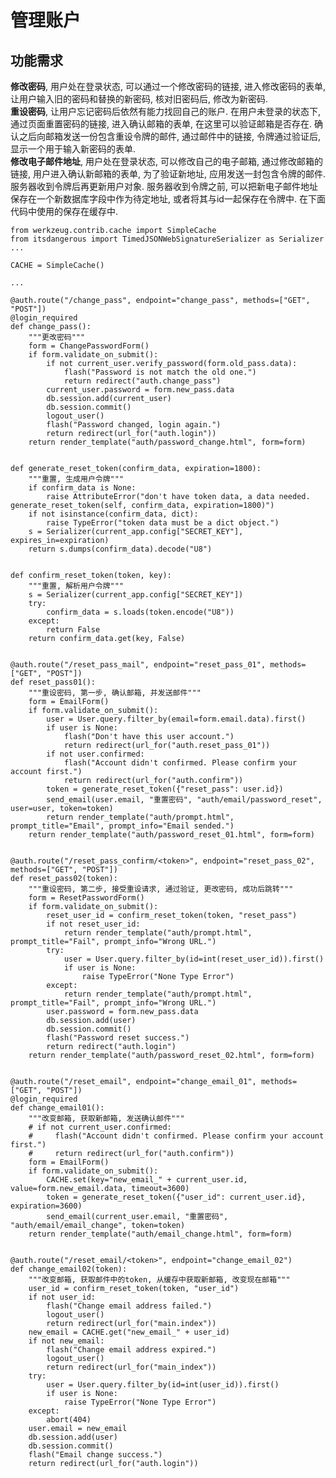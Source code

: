 # 管理账户

## 功能需求

<b>修改密码</b>, 用户处在登录状态, 可以通过一个修改密码的链接, 进入修改密码的表单, 让用户输入旧的密码和替换的新密码, 核对旧密码后, 修改为新密码.  
<b>重设密码</b>, 让用户忘记密码后依然有能力找回自己的账户. 在用户未登录的状态下, 通过页面重置密码的链接, 进入确认邮箱的表单, 在这里可以验证邮箱是否存在. 确认之后向邮箱发送一份包含重设令牌的邮件, 通过邮件中的链接, 令牌通过验证后, 显示一个用于输入新密码的表单.  
<b>修改电子邮件地址</b>, 用户处在登录状态, 可以修改自己的电子邮箱, 通过修改邮箱的链接, 用户进入确认新邮箱的表单, 为了验证新地址, 应用发送一封包含令牌的邮件. 服务器收到令牌后再更新用户对象. 服务器收到令牌之前, 可以把新电子邮件地址保存在一个新数据库字段中作为待定地址, 或者将其与id一起保存在令牌中. 在下面代码中使用的保存在缓存中.

    from werkzeug.contrib.cache import SimpleCache
    from itsdangerous import TimedJSONWebSignatureSerializer as Serializer
    ...

    CACHE = SimpleCache()

    ...

    @auth.route("/change_pass", endpoint="change_pass", methods=["GET", "POST"])
    @login_required
    def change_pass():
        """更改密码"""
        form = ChangePasswordForm()
        if form.validate_on_submit():
            if not current_user.verify_password(form.old_pass.data):
                flash("Password is not match the old one.")
                return redirect("auth.change_pass")
            current_user.password = form.new_pass.data
            db.session.add(current_user)
            db.session.commit()
            logout_user()
            flash("Password changed, login again.")
            return redirect(url_for("auth.login"))
        return render_template("auth/password_change.html", form=form)


    def generate_reset_token(confirm_data, expiration=1800):
        """重置, 生成用户令牌"""
        if confirm_data is None:
            raise AttributeError("don't have token data, a data needed. generate_reset_token(self, confirm_data, expiration=1800)")
        if not isinstance(confirm_data, dict):
            raise TypeError("token data must be a dict object.")
        s = Serializer(current_app.config["SECRET_KEY"], expires_in=expiration)
        return s.dumps(confirm_data).decode("U8")


    def confirm_reset_token(token, key):
        """重置, 解析用户令牌"""
        s = Serializer(current_app.config["SECRET_KEY"])
        try:
            confirm_data = s.loads(token.encode("U8"))
        except:
            return False
        return confirm_data.get(key, False)


    @auth.route("/reset_pass_mail", endpoint="reset_pass_01", methods=["GET", "POST"])
    def reset_pass01():
        """重设密码, 第一步, 确认邮箱, 并发送邮件"""
        form = EmailForm()
        if form.validate_on_submit():
            user = User.query.filter_by(email=form.email.data).first()
            if user is None:
                flash("Don't have this user account.")
                return redirect(url_for("auth.reset_pass_01"))
            if not user.confirmed:
                flash("Account didn't confirmed. Please confirm your account first.")
                return redirect(url_for("auth.confirm"))
            token = generate_reset_token({"reset_pass": user.id})
            send_email(user.email, "重置密码", "auth/email/password_reset", user=user, token=token)
            return render_template("auth/prompt.html", prompt_title="Email", prompt_info="Email sended.")
        return render_template("auth/password_reset_01.html", form=form)


    @auth.route("/reset_pass_confirm/<token>", endpoint="reset_pass_02", methods=["GET", "POST"])
    def reset_pass02(token):
        """重设密码, 第二步, 接受重设请求, 通过验证, 更改密码, 成功后跳转"""
        form = ResetPasswordForm()
        if form.validate_on_submit():
            reset_user_id = confirm_reset_token(token, "reset_pass")
            if not reset_user_id:
                return render_template("auth/prompt.html", prompt_title="Fail", prompt_info="Wrong URL.")
            try:
                user = User.query.filter_by(id=int(reset_user_id)).first()
                if user is None:
                    raise TypeError("None Type Error")
            except:
                return render_template("auth/prompt.html", prompt_title="Fail", prompt_info="Wrong URL.")
            user.password = form.new_pass.data
            db.session.add(user)
            db.session.commit()
            flash("Password reset success.")
            return redirect("auth.login")
        return render_template("auth/password_reset_02.html", form=form)


    @auth.route("/reset_email", endpoint="change_email_01", methods=["GET", "POST"])
    @login_required
    def change_email01():
        """改变邮箱, 获取新邮箱, 发送确认邮件"""
        # if not current_user.confirmed:
        #     flash("Account didn't confirmed. Please confirm your account first.")
        #     return redirect(url_for("auth.confirm"))
        form = EmailForm()
        if form.validate_on_submit():
            CACHE.set(key="new_email_" + current_user.id, value=form.new_email.data, timeout=3600)
            token = generate_reset_token({"user_id": current_user.id}, expiration=3600)
            send_email(current_user.email, "重置密码", "auth/email/email_change", token=token)
        return render_template("auth/email_change.html", form=form)


    @auth.route("/reset_email/<token>", endpoint="change_email_02")
    def change_email02(token):
        """改变邮箱, 获取邮件中的token, 从缓存中获取新邮箱, 改变现在邮箱"""
        user_id = confirm_reset_token(token, "user_id")
        if not user_id:
            flash("Change email address failed.")
            logout_user()
            return redirect(url_for("main.index"))
        new_email = CACHE.get("new_email_" + user_id)
        if not new_email:
            flash("Change email address expired.")
            logout_user()
            return redirect(url_for("main_index"))
        try:
            user = User.query.filter_by(id=int(user_id)).first()
            if user is None:
                raise TypeError("None Type Error")
        except:
            abort(404)
        user.email = new_email
        db.session.add(user)
        db.session.commit()
        flash("Email change success.")
        return redirect(url_for("auth.login"))